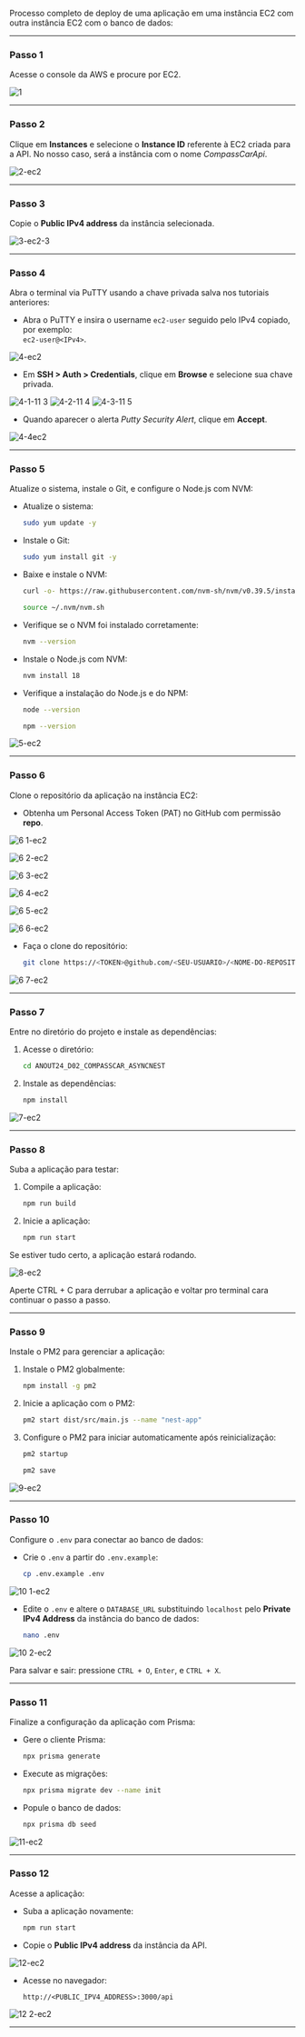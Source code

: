 Processo completo de deploy de uma aplicação em uma instância EC2 com outra instância EC2 com o banco de dados:  

---

### **Passo 1**  
Acesse o console da AWS e procure por EC2.  

![1](https://github.com/user-attachments/assets/07a03cae-5eb6-4dce-9cb2-5a46ae62f47a)


---

### **Passo 2**  
Clique em **Instances** e selecione o **Instance ID** referente à EC2 criada para a API. No nosso caso, será a instância com o nome *CompassCarApi*.  

![2-ec2](https://github.com/user-attachments/assets/cc97ced5-29f9-45bb-a639-e5b79c0e5e47)

---

### **Passo 3**  
Copie o **Public IPv4 address** da instância selecionada.  

![3-ec2-3](https://github.com/user-attachments/assets/77c23fae-d7df-42ef-91f3-8910b43c7244)

---

### **Passo 4**  
Abra o terminal via PuTTY usando a chave privada salva nos tutoriais anteriores:  

- Abra o PuTTY e insira o username `ec2-user` seguido pelo IPv4 copiado, por exemplo:  
  `ec2-user@<IPv4>`.  

![4-ec2](https://github.com/user-attachments/assets/bac4549d-7551-4bcb-9a0f-7bebd228ae68)

- Em **SSH > Auth > Credentials**, clique em **Browse** e selecione sua chave privada.  

![4-1-11 3](https://github.com/user-attachments/assets/d7859324-2571-45a8-b6ae-6d9bd15b7e34)
![4-2-11 4](https://github.com/user-attachments/assets/9b896fc5-5ddf-44a2-83ee-37aca1204b71)
![4-3-11 5](https://github.com/user-attachments/assets/dd2c259b-6cce-41cd-b229-f72e884a4f17)


- Quando aparecer o alerta *Putty Security Alert*, clique em **Accept**.  

![4-4ec2](https://github.com/user-attachments/assets/231ca3f2-4e71-4e1e-8aad-3cb9814afcf7)

---

### **Passo 5**  
Atualize o sistema, instale o Git, e configure o Node.js com NVM:  

- Atualize o sistema:  
   ```bash
   sudo yum update -y
   ```

- Instale o Git:  
   ```bash
   sudo yum install git -y
   ```

- Baixe e instale o NVM:  
   ```bash
   curl -o- https://raw.githubusercontent.com/nvm-sh/nvm/v0.39.5/install.sh | bash
   ```

    ```bash
   source ~/.nvm/nvm.sh
   ```

- Verifique se o NVM foi instalado corretamente:  
   ```bash
   nvm --version
   ```

- Instale o Node.js com NVM:  
   ```bash
   nvm install 18
   ```

- Verifique a instalação do Node.js e do NPM:  
   ```bash
   node --version
   ```

   ```bash
   npm --version
   ```

![5-ec2](https://github.com/user-attachments/assets/570b6e55-c8bf-4744-aa1e-317cf6f5ff3d)

---

### **Passo 6**  
Clone o repositório da aplicação na instância EC2:  

- Obtenha um Personal Access Token (PAT) no GitHub com permissão **repo**.  

![6 1-ec2](https://github.com/user-attachments/assets/20bd8521-01c5-4a38-a5f6-4359c58c5622)

![6 2-ec2](https://github.com/user-attachments/assets/79c97bc8-4040-430e-b923-cd3d10c267c1)

![6 3-ec2](https://github.com/user-attachments/assets/25db8eb8-a4b6-4811-8496-703ba4cd3eda)

![6 4-ec2](https://github.com/user-attachments/assets/82eedaa1-8c7e-4a1a-9f92-65804234c925)

![6 5-ec2](https://github.com/user-attachments/assets/67918f62-e98e-4c3d-99a5-b6eb952c0563)

![6 6-ec2](https://github.com/user-attachments/assets/a353abd0-c70b-42b2-86ba-ff3d7f0bcef0)


- Faça o clone do repositório:  
   ```bash
   git clone https://<TOKEN>@github.com/<SEU-USUARIO>/<NOME-DO-REPOSITORIO>.git
   ```
   
![6 7-ec2](https://github.com/user-attachments/assets/b051ef4f-ad1b-4247-bdba-579713ac8f3f)

---

### **Passo 7**  
Entre no diretório do projeto e instale as dependências:  

1. Acesse o diretório:  
   ```bash
   cd ANOUT24_D02_COMPASSCAR_ASYNCNEST
   ```

2. Instale as dependências:  
   ```bash
   npm install
   ```

![7-ec2](https://github.com/user-attachments/assets/c3469e96-6ec5-4bc5-86f1-64fed9dd7acc)

---

### **Passo 8**  
Suba a aplicação para testar:  

1. Compile a aplicação:  
   ```bash
   npm run build
   ```

2. Inicie a aplicação:  
   ```bash
   npm run start
   ```

Se estiver tudo certo, a aplicação estará rodando.  

![8-ec2](https://github.com/user-attachments/assets/068cfa69-5bbb-4f60-a2ad-2b468b2bb8d2)

Aperte CTRL + C para derrubar a aplicação e voltar pro terminal cara continuar o passo a passo.

---

### **Passo 9**  
Instale o PM2 para gerenciar a aplicação:  

1. Instale o PM2 globalmente:  
   ```bash
   npm install -g pm2
   ```

2. Inicie a aplicação com o PM2:  
   ```bash
   pm2 start dist/src/main.js --name "nest-app"
   ```

3. Configure o PM2 para iniciar automaticamente após reinicialização:  
   ```bash
   pm2 startup
   ```

   ```bash
   pm2 save
   ```

![9-ec2](https://github.com/user-attachments/assets/2d7019c2-9026-4e35-b8b6-04d05f88488d)

---

### **Passo 10**  
Configure o `.env` para conectar ao banco de dados:  

- Crie o `.env` a partir do `.env.example`:  
   ```bash
   cp .env.example .env
   ```

![10 1-ec2](https://github.com/user-attachments/assets/c23c2ef5-3240-4a7b-ab33-6bc8e27d8efd)


- Edite o `.env` e altere o `DATABASE_URL` substituindo `localhost` pelo **Private IPv4 Address** da instância do banco de dados:  
   ```bash
   nano .env
   ```

![10 2-ec2](https://github.com/user-attachments/assets/0da92033-f59d-48df-bc66-0f91ba57bafe)

Para salvar e sair: pressione `CTRL + O`, `Enter`, e `CTRL + X`.

---

### **Passo 11**  
Finalize a configuração da aplicação com Prisma:  

- Gere o cliente Prisma:  
   ```bash
   npx prisma generate
   ```

- Execute as migrações:  
   ```bash
   npx prisma migrate dev --name init
   ```

- Popule o banco de dados:  
   ```bash
   npx prisma db seed
   ```

![11-ec2](https://github.com/user-attachments/assets/281a3917-4ae4-4379-92ac-0e124978ecad)

---

### **Passo 12**  
Acesse a aplicação:  

- Suba a aplicação novamente:  
   ```bash
   npm run start
   ```

- Copie o **Public IPv4 address** da instância da API.  

![12-ec2](https://github.com/user-attachments/assets/5f7956ec-3fc7-4f2c-90aa-67d439c232e0)


- Acesse no navegador:  
   ```
   http://<PUBLIC_IPV4_ADDRESS>:3000/api
   ```

![12 2-ec2](https://github.com/user-attachments/assets/292c8d96-24a0-49e8-9da1-c647f843a9eb)


--- 
